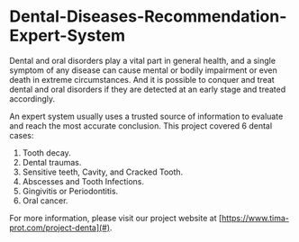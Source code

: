 # Dental-Diseases-Recommendation-Expert-System

Dental and oral disorders play a vital part in general health, and a single symptom of any disease can cause mental or bodily impairment or even death in extreme circumstances. And it is possible to conquer and treat dental and oral disorders if they are detected at an early stage and treated accordingly.

An expert system usually uses a trusted source of information to evaluate and reach the most accurate conclusion. This project covered 6 dental cases:

1. Tooth decay.
2. Dental traumas.
3. Sensitive teeth, Cavity, and Cracked Tooth.
4. Abscesses and Tooth Infections.
5. Gingivitis or Periodontitis.
6. Oral cancer.

For more information, please visit our project website at [https://www.tima-prot.com/project-denta](#).
